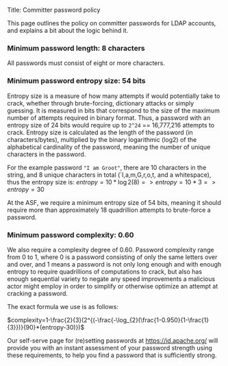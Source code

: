 Title: Committer password policy

This page outlines the policy on committer passwords for LDAP accounts, and explains a bit 
about the logic behind it.

### Minimum password length: 8 characters
All passwords must consist of eight or more characters.

### Minimum password entropy size: 54 bits
Entropy size is a measure of how many attempts if would potentially take to crack, whether 
through brute-forcing, dictionary attacks or simply guessing. It is measured in bits that 
correspond to the size of the maximum number of attempts required in binary format. Thus, 
a password with an entropy size of 24 bits would require up to `2^24` == 16,777,216 attempts 
to crack. Entropy size is calculated as the length of the password (in characters/bytes), 
multiplied by the binary logarithmic (log2) of the alphabetical cardinality of the password, 
meaning the number of unique characters in the password. 

For the example password `"I am Groot"`, there are 10 characters in the string, and 8 unique 
characters in total (`I,a,m,G,r,o,t, and a whitespace), thus the entropy size is: 
$entropy=10*\log{2}(8) => entropy=10 * 3 => entropy=30$

At the ASF, we require a minimum entropy size of 54 bits, meaning it should require more than 
approximately 18 quadrillion attempts to brute-force a password.

### Minimum password complexity: 0.60
We also require a complexity degree of 0.60. Password complexity range from 0 to 1, where 0 is 
a password consisting of only the same letters over and over, and 1 means a password is not only 
long enough and with enough entropy to require quadrillions of computations to crack, but also 
has enough sequential variety to negate any speed improvements a malicious actor might employ in 
order to simplify or otherwise optimize an attempt at cracking a password.

The exact formula we use is as follows:

$complexity=1-\frac{2}{3}(2^{(-\frac{-\log_{2}(\frac{1-0.950}{1-\frac{1}{3}})}{90}*(entropy-30)})$


Our self-serve page for (re)setting passwords at https://id.apache.org/ will provide you with 
an instant assessment of your password strength using these requirements, to help you find a 
password that is sufficiently strong.
